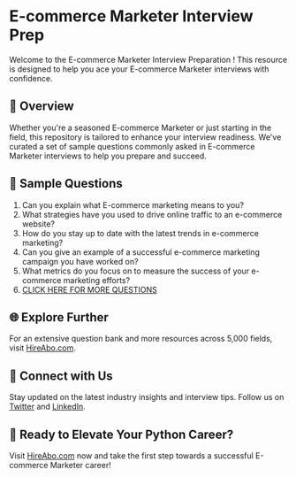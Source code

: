 # E-commerce Marketer Interview Prep

Welcome to the E-commerce Marketer Interview Preparation ! This resource is designed to help you ace your E-commerce Marketer interviews with confidence.

## 🚀 Overview

Whether you're a seasoned E-commerce Marketer or just starting in the field, this repository is tailored to enhance your interview readiness. We've curated a set of sample questions commonly asked in E-commerce Marketer interviews to help you prepare and succeed.

## 📝 Sample Questions

1. Can you explain what E-commerce marketing means to you?
2. What strategies have you used to drive online traffic to an e-commerce website?
3. How do you stay up to date with the latest trends in e-commerce marketing?
4. Can you give an example of a successful e-commerce marketing campaign you have worked on?
5. What metrics do you focus on to measure the success of your e-commerce marketing efforts?
6. [CLICK HERE FOR MORE QUESTIONS](https://hireabo.com/job/22_2_5/Ecommerce%20Marketer)

## 🌐 Explore Further

For an extensive question bank and more resources across 5,000 fields, visit [HireAbo.com](https://www.hireabo.com).

## 📱 Connect with Us

Stay updated on the latest industry insights and interview tips. Follow us on [Twitter](https://twitter.com/hireabo) and [LinkedIn](https://www.linkedin.com/in/hire-abo-3609972a8/).

## 🚀 Ready to Elevate Your Python Career?

Visit [HireAbo.com](https://www.hireabo.com) now and take the first step towards a successful E-commerce Marketer career!